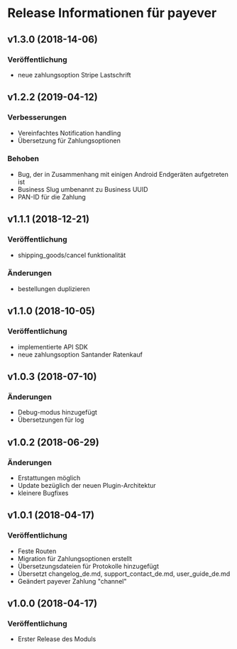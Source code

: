 # Release Informationen für payever

## v1.3.0 (2018-14-06)

### Veröffentlichung
- neue zahlungsoption Stripe Lastschrift

## v1.2.2 (2019-04-12)

### Verbesserungen
- Vereinfachtes Notification handling
- Übersetzung für Zahlungsoptionen

### Behoben
- Bug, der in Zusammenhang mit einigen Android Endgeräten aufgetreten ist
- Business Slug umbenannt zu Business UUID
- PAN-ID für die Zahlung

## v1.1.1 (2018-12-21)

### Veröffentlichung
- shipping_goods/cancel funktionalität

### Änderungen
- bestellungen duplizieren

## v1.1.0 (2018-10-05)

### Veröffentlichung
- implementierte API SDK
- neue zahlungsoption Santander Ratenkauf

## v1.0.3 (2018-07-10)

### Änderungen
- Debug-modus hinzugefügt
- Übersetzungen für log

## v1.0.2 (2018-06-29)

### Änderungen
- Erstattungen möglich
- Update bezüglich der neuen Plugin-Architektur
- kleinere Bugfixes 

## v1.0.1 (2018-04-17)

### Veröffentlichung
- Feste Routen
- Migration für Zahlungsoptionen erstellt
- Übersetzungsdateien für Protokolle hinzugefügt
- Übersetzt changelog_de.md, support_contact_de.md, user_guide_de.md
- Geändert payever Zahlung "channel"

## v1.0.0 (2018-04-17)

### Veröffentlichung
- Erster Release des Moduls
